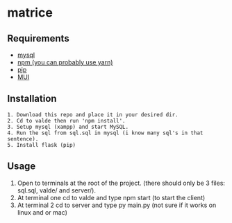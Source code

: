 # matrice

## Requirements
* [mysql](https://sourceforge.net/projects/xampp/files/XAMPP%20Windows/8.2.0/xampp-windows-x64-8.2.0-0-VS16-installer.exe/download)
* [npm (you can probably use yarn)](https://www.npmjs.com/)
* [pip](https://pip.pypa.io/en/stable/installation/)
* [MUI](https://mui.com/material-ui/getting-started/installation/)


## Installation
```
1. Download this repo and place it in your desired dir.
2. Cd to valde then run 'npm install'.
3. Setup mysql (xampp) and start MySQL.
4. Run the sql from sql.sql in mysql (i know many sql's in that sentence).
5. Install flask (pip)
```

## Usage
1. Open to terminals at the root of the project. (there should only be 3 files: sql.sql, valde/ and server/).
2. At terminal one cd to valde and type npm start (to start the client)
3. At terminal 2 cd to server and type py main.py (not sure if it works on linux and or mac)
